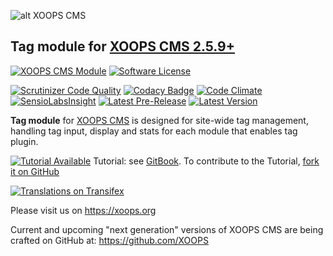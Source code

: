 ![alt XOOPS CMS](https://xoops.org/images/logoXoops4GithubRepository.png)
## Tag module for  [XOOPS CMS 2.5.9+](https://xoops.org)
[![XOOPS CMS Module](https://img.shields.io/badge/XOOPS%20CMS-Module-blue.svg)](https://xoops.org)
[![Software License](https://img.shields.io/badge/license-GPL-brightgreen.svg?style=flat)](http://www.gnu.org/licenses/gpl-2.0.html)

[![Scrutinizer Code Quality](https://img.shields.io/scrutinizer/g/XoopsModules25x/tag.svg?style=flat)](https://scrutinizer-ci.com/g/XoopsModules25x/tag/?branch=master)
[![Codacy Badge](https://api.codacy.com/project/badge/Grade/0fdcfa1725a14753865921b99bb3611e)](https://www.codacy.com/app/mambax7/tag_2)
[![Code Climate](https://img.shields.io/codeclimate/github/XoopsModules25x/tag.svg?style=flat)](https://codeclimate.com/github/XoopsModules25x/tag)
[![SensioLabsInsight](https://insight.sensiolabs.com/projects/0ffc2915-82a8-446a-978e-df50e2e58858/mini.png)](https://insight.sensiolabs.com/projects/0ffc2915-82a8-446a-978e-df50e2e58858)
[![Latest Pre-Release](https://img.shields.io/github/tag/XoopsModules25x/tag.svg?style=flat)](https://github.com/XoopsModules25x/tag/tags/)
[![Latest Version](https://img.shields.io/github/release/XoopsModules25x/tag.svg?style=flat)](https://github.com/XoopsModules25x/tag/releases/)

**Tag module** for [XOOPS CMS](https://xoops.org) is designed for site-wide tag management, handling tag input, display and stats for each module that enables tag plugin.

[![Tutorial Available](https://xoops.org/images/tutorial-available-blue.svg)](https://xoops.gitbook.io/tag-tutorial/) Tutorial: see [GitBook](https://xoops.gitbook.io/tag-tutorial/).
To contribute to the Tutorial, [fork it on GitHub](https://github.com/XoopsDocs/tag-tutorial)

[![Translations on Transifex](https://xoops.org/images/translations-transifex-blue.svg)](https://www.transifex.com/xoops)

Please visit us on https://xoops.org

Current and upcoming "next generation" versions of XOOPS CMS are being crafted on GitHub at: https://github.com/XOOPS
